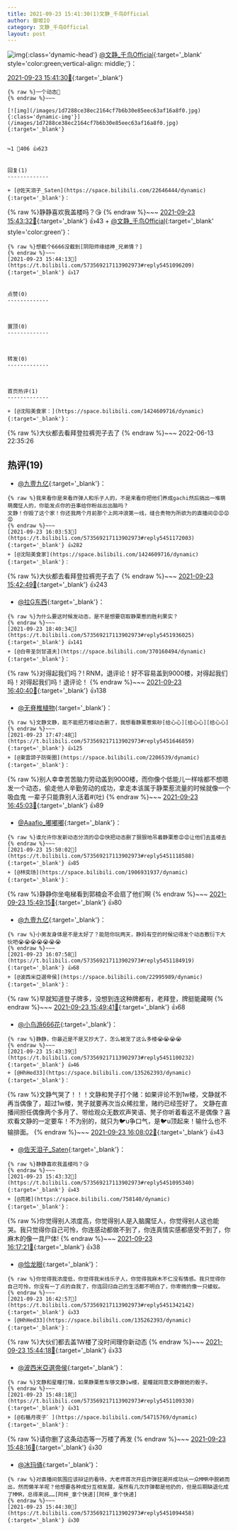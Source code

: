 ```yaml
---
title: 2021-09-23 15:41:30(1)文静_千鸟Official
author: 御坂IO
category: 文静_千鸟Official
layout: post
---
```


![img](/images/ac7482ed1b9a7f203dc68c0c4a77c488a27b108a.jpg){:class='dynamic-head'}
[@文静_千鸟Official](https://space.bilibili.com/667526012/dynamic){:target='_blank' style='color:green;vertical-align: middle;'}：

[2021-09-23 15:41:30🔗](https://t.bilibili.com/573569217113902973){:target='_blank'}

~~~
{% raw %}一个动态👀
{% endraw %}~~~

[![img](/images/1d7288ce38ec2164cf7b6b30e85eec63af16a8f0.jpg){:class='dynamic-img'}](/images/1d7288ce38ec2164cf7b6b30e85eec63af16a8f0.jpg){:target='_blank'}


↪️1 💬406 👍623


回复(1)
-------------

+ [@佐天泪子_Saten](https://space.bilibili.com/22646444/dynamic){:target='_blank'}：
~~~
{% raw %}静静喜欢我盖楼吗？😘
{% endraw %}~~~
[2021-09-23 15:43:32🔗](https://t.bilibili.com/573569217113902973#reply5451095340){:target='_blank'} 👍43
    + [@文静_千鸟Official](https://space.bilibili.com/667526012/dynamic){:target='_blank' style='color:green'}：
~~~
{% raw %}想截个6666没截到[阴阳师缘结神_兄弟情？]
{% endraw %}~~~
[2021-09-23 15:44:13🔗](https://t.bilibili.com/573569217113902973#reply5451096209){:target='_blank'} 👍17


点赞(0)
-------------



置顶(0)
-------------



转发(0)
-------------



首页热评(1)
-------------

+ [@沈阳美食家：](https://space.bilibili.com/1424609716/dynamic){:target='_blank'}：
~~~
{% raw %}大伙都去看拜登拉裤兜子去了
{% endraw %}~~~
2022-06-13 22:35:26


热评(19)
-------------

+ [@九壹九亿](https://space.bilibili.com/29755625/dynamic){:target='_blank'}：
~~~
{% raw %}我来看你是来看炸弹人和乐子人的，不是来看你把他们养成gachi然后搞出一堆萌萌魔怔人的，你能发点你的丑事给你粉丝出出脑吗？
文静！你毁了这个家！你还我两个月前那个上网冲浪第一线，缝合贵物为所欲为的直播间😡😡😡😡
{% endraw %}~~~
[2021-09-23 16:03:53🔗](https://t.bilibili.com/573569217113902973#reply5451172003){:target='_blank'} 👍282
+ [@沈阳美食家](https://space.bilibili.com/1424609716/dynamic){:target='_blank'}：
~~~
{% raw %}大伙都去看拜登拉裤兜子去了
{% endraw %}~~~
[2021-09-23 15:42:49🔗](https://t.bilibili.com/573569217113902973#reply5451084445){:target='_blank'} 👍243
+ [@拉G东西](https://space.bilibili.com/6795231/dynamic){:target='_blank'}：
~~~
{% raw %}为什么要这时候发动态，是不是想要窃取静栗惹的胜利果实？
{% endraw %}~~~
[2021-09-23 18:40:34🔗](https://t.bilibili.com/573569217113902973#reply5451936025){:target='_blank'} 👍141
+ [@白帝圣剑甘道夫](https://space.bilibili.com/370160494/dynamic){:target='_blank'}：
~~~
{% raw %}对得起我们吗？! RNM，退评论！好不容易盖到9000楼，对得起我们吗！对得起我们吗！退评论！
{% endraw %}~~~
[2021-09-23 16:40:40🔗](https://t.bilibili.com/573569217113902973#reply5451324094){:target='_blank'} 👍138
+ [@无脊椎植物](https://space.bilibili.com/348650527/dynamic){:target='_blank'}：
~~~
{% raw %}文静文静，能不能把万楼动态删了，我想看静栗惹紫砂[给心心][给心心][给心心]
{% endraw %}~~~
[2021-09-23 17:47:48🔗](https://t.bilibili.com/573569217113902973#reply5451646859){:target='_blank'} 👍125
+ [@東雲諒子防衛圈](https://space.bilibili.com/2206539/dynamic){:target='_blank'}：
~~~
{% raw %}别人幸幸苦苦脑力劳动盖到9000楼，而你像个低能儿一样啥都不想嗯发一个动态，偷走他人辛勤劳动的成功，拿走本该属于静栗惹流量的时候就像一个吸血鬼 一辈子只能靠别人活着#(吐)
{% endraw %}~~~
[2021-09-23 16:45:03🔗](https://t.bilibili.com/573569217113902973#reply5451355168){:target='_blank'} 👍89
+ [@Aaafio_嘟嘟嘟](https://space.bilibili.com/3872235/dynamic){:target='_blank'}：
~~~
{% raw %}谁允许你发新动态分流的😡😡快把动态删了狠狠地吊着静栗惹😡😡让他们去盖楼去
{% endraw %}~~~
[2021-09-23 15:50:02🔗](https://t.bilibili.com/573569217113902973#reply5451118588){:target='_blank'} 👍85
+ [@林奕玚](https://space.bilibili.com/1906931937/dynamic){:target='_blank'}：
~~~
{% raw %}静静你坐电梯看到郭楠会不会扇了他们啊
{% endraw %}~~~
[2021-09-23 15:49:15🔗](https://t.bilibili.com/573569217113902973#reply5451117558){:target='_blank'} 👍80
+ [@九壹九亿](https://space.bilibili.com/29755625/dynamic){:target='_blank'}：
~~~
{% raw %}小男友身体是不是太好了？能陪你玩两天，静妈有空的时候记得发个动态敷衍下大伙吧😭😭😭😭😭😭😭
{% endraw %}~~~
[2021-09-23 16:07:58🔗](https://t.bilibili.com/573569217113902973#reply5451184919){:target='_blank'} 👍68
+ [@波西米亞選帝侯](https://space.bilibili.com/22995989/dynamic){:target='_blank'}：
~~~
{% raw %}早就知道登子牌多，没想到连这种牌都有，老拜登，牌挺能藏啊
{% endraw %}~~~
[2021-09-23 15:49:41🔗](https://t.bilibili.com/573569217113902973#reply5451118123){:target='_blank'} 👍68
+ [@小鸟游666花](https://space.bilibili.com/29549485/dynamic){:target='_blank'}：
~~~
{% raw %}静静，你最近是不是又抄大了，怎么被宠了这么多楼😭😭😭😭
{% endraw %}~~~
[2021-09-23 15:43:39🔗](https://t.bilibili.com/573569217113902973#reply5451100232){:target='_blank'} 👍46
+ [@HhHed33](https://space.bilibili.com/135262393/dynamic){:target='_blank'}：
~~~
{% raw %}文静气哭了！！！文静和凳子打个赌：如果评论不到1w楼，文静就不再当偶像了，超过1w楼，凳子就要再次当众稀拉里，赌约已经签好了。
 文静在直播间担任偶像两个多月了、带给观众无数欢声笑语、凳子你听着看这不是偶像？喜欢看文静的一定要车！不为别的，就只为🐦u争口气，是🐦u顶起来！输什么也不输排面。
{% endraw %}~~~
[2021-09-23 16:08:02🔗](https://t.bilibili.com/573569217113902973#reply5451195021){:target='_blank'} 👍43
+ [@佐天泪子_Saten](https://space.bilibili.com/22646444/dynamic){:target='_blank'}：
~~~
{% raw %}静静喜欢我盖楼吗？😘
{% endraw %}~~~
[2021-09-23 15:43:32🔗](https://t.bilibili.com/573569217113902973#reply5451095340){:target='_blank'} 👍43
+ [@亮猪](https://space.bilibili.com/758140/dynamic){:target='_blank'}：
~~~
{% raw %}你觉得别人浓度高，你觉得别人是入脑魔怔人，你觉得别人这也能哭。我只觉得你自己可怜，你连感动都做不到了，你连真情实感都感受不到了，你麻木的像一具尸体!
{% endraw %}~~~
[2021-09-23 16:17:21🔗](https://t.bilibili.com/573569217113902973#reply5451230764){:target='_blank'} 👍38
+ [@恰龙眼](https://space.bilibili.com/549862231/dynamic){:target='_blank'}：
~~~
{% raw %}你觉得我浓度低，你觉得我米线乐子人，你觉得我麻木不仁没有情感。我只觉得你自己可怜，你没有一丁点的自我了，你连回归自己的生活都不明白了，你卑微的像一只蝼蚁。
{% endraw %}~~~
[2021-09-23 16:42:57🔗](https://t.bilibili.com/573569217113902973#reply5451342142){:target='_blank'} 👍33
+ [@HhHed33](https://space.bilibili.com/135262393/dynamic){:target='_blank'}：
~~~
{% raw %}大伙们都去盖1W楼了没时间理你新动态
{% endraw %}~~~
[2021-09-23 15:44:18🔗](https://t.bilibili.com/573569217113902973#reply5451101063){:target='_blank'} 👍33
+ [@波西米亞選帝侯](https://space.bilibili.com/22995989/dynamic){:target='_blank'}：
~~~
{% raw %}文静和星瞳打赌，如果静栗惹车够文静1w楼，星瞳就同意文静做她的骰子。
{% endraw %}~~~
[2021-09-23 15:48:18🔗](https://t.bilibili.com/573569217113902973#reply5451109330){:target='_blank'} 👍31
+ [@右楯月夜子゛](https://space.bilibili.com/54715769/dynamic){:target='_blank'}：
~~~
{% raw %}请你删了这条动态等一万楼了再发
{% endraw %}~~~
[2021-09-23 15:48:16🔗](https://t.bilibili.com/573569217113902973#reply5451116254){:target='_blank'} 👍30
+ [@冰玛俑](https://space.bilibili.com/86348482/dynamic){:target='_blank'}：
~~~
{% raw %}对直播间氛围应该辩证的看待，大老师首次开启炸弹狂潮并成功从一众MMR中脱颖而出，然而懒羊羊呢？他想要各种成分互相发展，虽然有几次炸弹都是他扔的，但是后期缺退化成了MMR，总得来说……[阿梓_拿个快递][阿梓_拿个快递]
{% endraw %}~~~
[2021-09-23 15:44:30🔗](https://t.bilibili.com/573569217113902973#reply5451094458){:target='_blank'} 👍30


